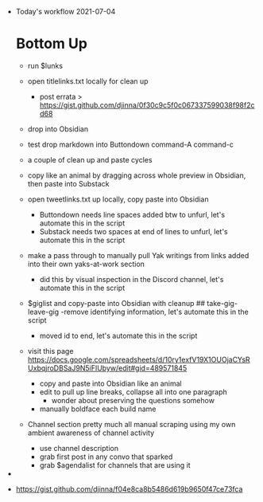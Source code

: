 - Today's workflow 2021-07-04
  
  Bottom Up
  ===============
  - run $lunks
  
  - open titlelinks.txt locally for clean up
     + post errata > https://gist.github.com/djinna/0f30c9c5f0c067337599038f98f2cd68
  
  - drop into Obsidian
  
  - test drop markdown into Buttondown command-A command-c
  
  - a couple of clean up and paste cycles
  
  - copy like an animal by dragging across whole preview in Obsidian, then paste into Substack
  
  - open tweetlinks.txt up locally, copy paste into Obsidian
     - Buttondown needs line spaces added btw to unfurl, let's automate this in the script
     - Substack needs two spaces at end of lines to unfurl, let's automate this in the script
  
  - make a pass through to manually pull Yak writings from links added into their own yaks-at-work section
     - did this by visual inspection in the Discord channel, let's automate this in the script
  
  - $giglist and copy-paste into Obsidian with cleanup ## take-gig-leave-gig
     -remove identifying information, let's automate this in the script
     - moved id to end, let's automate this in the script
  
  - visit this page https://docs.google.com/spreadsheets/d/10ry1exfV19X1OUOjaCYsRUxbqjroDBSaJ9N5iFIUbyw/edit#gid=489571845
    - copy and paste into Obsidian like an animal
    - edit to pull up line breaks, collapse all into one paragraph
      - wonder about preserving the questions somehow
    - manually boldface each build name
  
  - Channel section pretty much all manual scraping using my own ambient awareness of channel activity
    - use channel description
    - grab first post in any convo that sparked
    - grab $agendalist for channels that are using it
- 
- https://gist.github.com/djinna/f04e8ca8b5486d619b9650f47ce73fca
